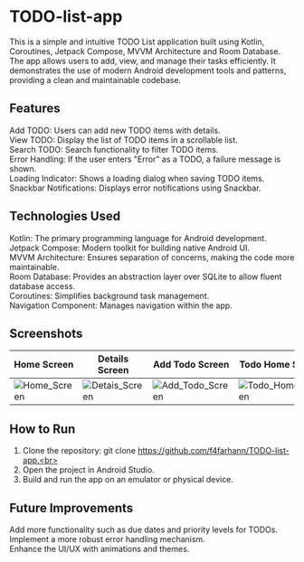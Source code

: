 # TODO-list-app
This is a simple and intuitive TODO List application built using Kotlin, Coroutines, Jetpack Compose, MVVM Architecture and Room Database. The app allows users to add, view, and manage their tasks efficiently. It demonstrates the use of modern Android development tools and patterns, providing a clean and maintainable codebase.

## Features
Add TODO: Users can add new TODO items with details.<br>
View TODO: Display the list of TODO items in a scrollable list.<br>
Search TODO: Search functionality to filter TODO items.<br>
Error Handling: If the user enters "Error" as a TODO, a failure message is shown.<br>
Loading Indicator: Shows a loading dialog when saving TODO items.<br>
Snackbar Notifications: Displays error notifications using Snackbar.<br>

## Technologies Used
Kotlin: The primary programming language for Android development.<br>
Jetpack Compose: Modern toolkit for building native Android UI.<br>
MVVM Architecture: Ensures separation of concerns, making the code more maintainable.<br>
Room Database: Provides an abstraction layer over SQLite to allow fluent database access.<br>
Coroutines: Simplifies background task management.<br>
Navigation Component: Manages navigation within the app.<br>

## Screenshots

| Home Screen             | Details Screen             | Add Todo Screen             | Todo Home Screen             | Search Todo Screen             |
| ----------------------- | -------------------------  | --------------------------- | ---------------------------- | ------------------------------ |
| ![Home_Screen](https://github.com/user-attachments/assets/1fa6729a-fde0-4922-afe3-e87b5829abe7) | ![Detais_Screen](https://github.com/user-attachments/assets/44b8b283-c421-4891-9b28-fb99d0b78964) | ![Add_Todo_Screen](https://github.com/user-attachments/assets/08a5e51d-fc0e-40d5-973f-d267a73ddd8f) | ![Todo_Home_Screen](https://github.com/user-attachments/assets/65f7f683-cfc9-420b-9bfb-b1d9b3c63cb2) | ![Search_Todo_Screen](https://github.com/user-attachments/assets/d1e2e152-1322-46e1-87f1-38a92d71615b) |

## How to Run
1. Clone the repository: git clone https://github.com/f4farhann/TODO-list-app.<br>
2. Open the project in Android Studio.<br>
3. Build and run the app on an emulator or physical device.<br>

## Future Improvements
Add more functionality such as due dates and priority levels for TODOs.<br>
Implement a more robust error handling mechanism.<br>
Enhance the UI/UX with animations and themes.<br>
